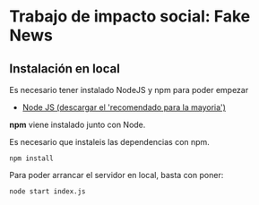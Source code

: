 # Trabajo de impacto social: Fake News

## Instalación en local
Es necesario tener instalado NodeJS y npm para poder empezar  
- [Node JS (descargar el 'recomendado para la mayoria')](https://nodejs.org/es/)  

**npm** viene instalado junto con Node.

Es necesario que instaleis las dependencias con npm.  
 
    npm install
Para poder arrancar el servidor en local, basta con poner:  
    
    node start index.js